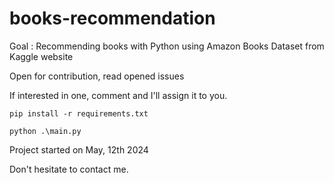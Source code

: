 # books-recommendation

Goal : Recommending books with Python using Amazon Books Dataset from Kaggle website

Open for contribution, read opened issues

If interested in one, comment and I'll assign it to you.

```
pip install -r requirements.txt
```

```
python .\main.py
```

Project started on May, 12th 2024

Don't hesitate to contact me.
